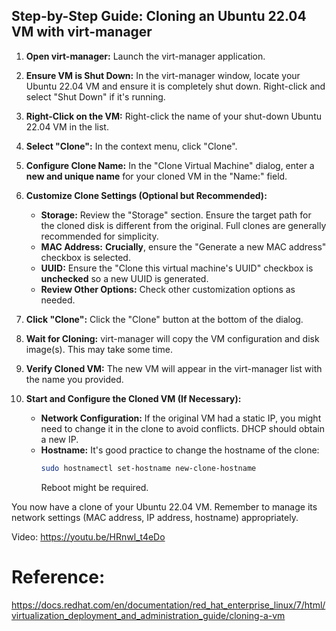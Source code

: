 ## Step-by-Step Guide: Cloning an Ubuntu 22.04 VM with virt-manager

1.  **Open virt-manager:** Launch the virt-manager application.

2.  **Ensure VM is Shut Down:** In the virt-manager window, locate your Ubuntu 22.04 VM and ensure it is completely shut down. Right-click and select "Shut Down" if it's running.

3.  **Right-Click on the VM:** Right-click the name of your shut-down Ubuntu 22.04 VM in the list.

4.  **Select "Clone":** In the context menu, click "Clone".

5.  **Configure Clone Name:** In the "Clone Virtual Machine" dialog, enter a **new and unique name** for your cloned VM in the "Name:" field.

6.  **Customize Clone Settings (Optional but Recommended):**

    * **Storage:** Review the "Storage" section. Ensure the target path for the cloned disk is different from the original. Full clones are generally recommended for simplicity.
    * **MAC Address:** **Crucially**, ensure the "Generate a new MAC address" checkbox is selected.
    * **UUID:** Ensure the "Clone this virtual machine's UUID" checkbox is **unchecked** so a new UUID is generated.
    * **Review Other Options:** Check other customization options as needed.

7.  **Click "Clone":** Click the "Clone" button at the bottom of the dialog.

8.  **Wait for Cloning:** virt-manager will copy the VM configuration and disk image(s). This may take some time.

9.  **Verify Cloned VM:** The new VM will appear in the virt-manager list with the name you provided.

10. **Start and Configure the Cloned VM (If Necessary):**
    * **Network Configuration:** If the original VM had a static IP, you might need to change it in the clone to avoid conflicts. DHCP should obtain a new IP.
    * **Hostname:** It's good practice to change the hostname of the clone:
        ```bash
        sudo hostnamectl set-hostname new-clone-hostname
        ```
        Reboot might be required.

You now have a clone of your Ubuntu 22.04 VM. Remember to manage its network settings (MAC address, IP address, hostname) appropriately.

Video: https://youtu.be/HRnwl_t4eDo

# Reference:

https://docs.redhat.com/en/documentation/red_hat_enterprise_linux/7/html/virtualization_deployment_and_administration_guide/cloning-a-vm
